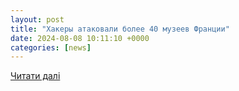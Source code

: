 ```yaml
---
layout: post
title: "Хакеры атаковали более 40 музеев Франции"
date: 2024-08-08 10:11:10 +0000
categories: [news]
---
```


[Читати далі](https://ghall.com.ua/2024/08/06/hakery-atakovali-bolee-40-muzeev-frantsii/)
